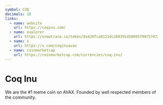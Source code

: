 ```yaml
---
symbol: COQ
decimals: 18
links:
  - name: website
    url: https://coqinu.com/
  - name: explorer
    url: https://snowtrace.io/token/0x420fca0121dc28039145009570975747295f2329
  - name: x
    url: https://x.com/coqinuavax
  - name: coinmarketcap
    url: https://coinmarketcap.com/currencies/coq-inu/
---
```


# Coq Inu

We are the #1 meme coin on AVAX. Founded by well respected members of the community.
